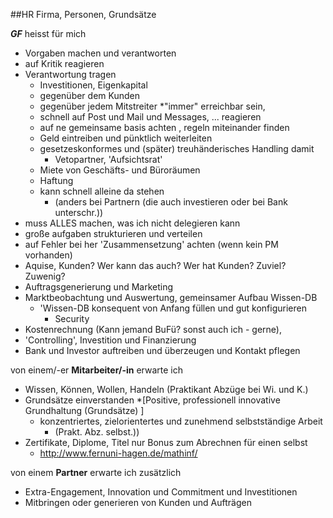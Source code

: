 ##HR
Firma, Personen, Grundsätze

_**GF**_ heisst für mich 
     
* Vorgaben machen und verantworten
* auf Kritik reagieren
* Verantwortung tragen
  * Investitionen, Eigenkapital
  * gegenüber dem Kunden
  * gegenüber jedem Mitstreiter
  *"immer" erreichbar sein, 
  * schnell auf Post und Mail und Messages, ... reagieren
  * auf ne gemeinsame basis achten , regeln miteinander finden
  * Geld eintreiben und pünktlich weiterleiten
  * gesetzeskonformes  und (später) treuhänderisches Handling damit
    * Vetopartner, 'Aufsichtsrat'
  * Miete von Geschäfts- und Büroräumen
  * Haftung
  * kann schnell alleine da stehen 
    * (anders bei Partnern (die auch investieren oder bei Bank unterschr.))
* muss ALLES machen, was ich nicht delegieren kann
* große aufgaben strukturieren und verteilen 
* auf Fehler bei her 'Zusammensetzung' achten (wenn kein PM vorhanden)
* Aquise, Kunden? Wer kann das auch? Wer hat Kunden? Zuviel? Zuwenig?
* Auftragsgenerierung und Marketing
* Marktbeobachtung und Auswertung,  gemeinsamer Aufbau Wissen-DB 
  * 'Wissen-DB konsequent von Anfang füllen und gut konfigurieren
    * Security
* Kostenrechnung (Kann jemand BuFü? sonst auch ich - gerne), 
 *  'Controlling', Investition und Finanzierung
 * Bank und Investor auftreiben und überzeugen und Kontakt pflegen

von einem/-er **Mitarbeiter/-in** erwarte ich

* Wissen, Können, Wollen, Handeln (Praktikant Abzüge bei Wi. und K.)
* Grundsätze einverstanden
*[Positive, professionell innovative Grundhaltung (Grundsätze) ]
  * konzentriertes, zielorientertes und zunehmend selbstständige Arbeit 
    * (Prakt. Abz. selbst.))
* Zertifikate, Diplome, Titel nur Bonus zum Abrechnen für einen selbst
  * http://www.fernuni-hagen.de/mathinf/

von einem **Partner** erwarte ich zusätzlich
  
* Extra-Engagement, Innovation und Commitment und Investitionen
* Mitbringen oder generieren von Kunden und Aufträgen

